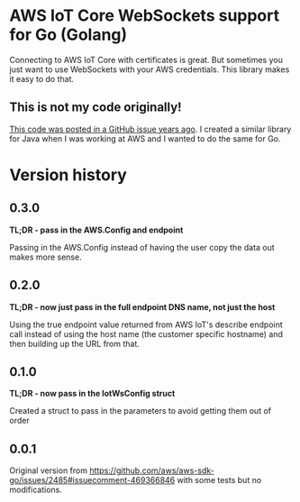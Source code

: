 # AWS IoT Core WebSockets support for Go (Golang)

Connecting to AWS IoT Core with certificates is great. But sometimes you just want to use WebSockets with your AWS
credentials. This library makes it easy to do that.

## This is not my code originally!

[This code was posted in a GitHub issue years ago](https://github.com/aws/aws-sdk-go/issues/2485#issuecomment-469366846).
I created a similar library for Java when I was working at AWS and I wanted to do the same for Go.

# Version history

## 0.3.0

**TL;DR - pass in the AWS.Config and endpoint**

Passing in the AWS.Config instead of having the user copy the data out makes more sense.

## 0.2.0

**TL;DR - now just pass in the full endpoint DNS name, not just the host**

Using the true endpoint value returned from AWS IoT's describe endpoint call instead of using the host name (the
customer specific hostname) and then building up the URL from that.

## 0.1.0

**TL;DR - now pass in the IotWsConfig struct**

Created a struct to pass in the parameters to avoid getting them out of order

## 0.0.1

Original version from https://github.com/aws/aws-sdk-go/issues/2485#issuecomment-469366846 with some tests but no modifications.
